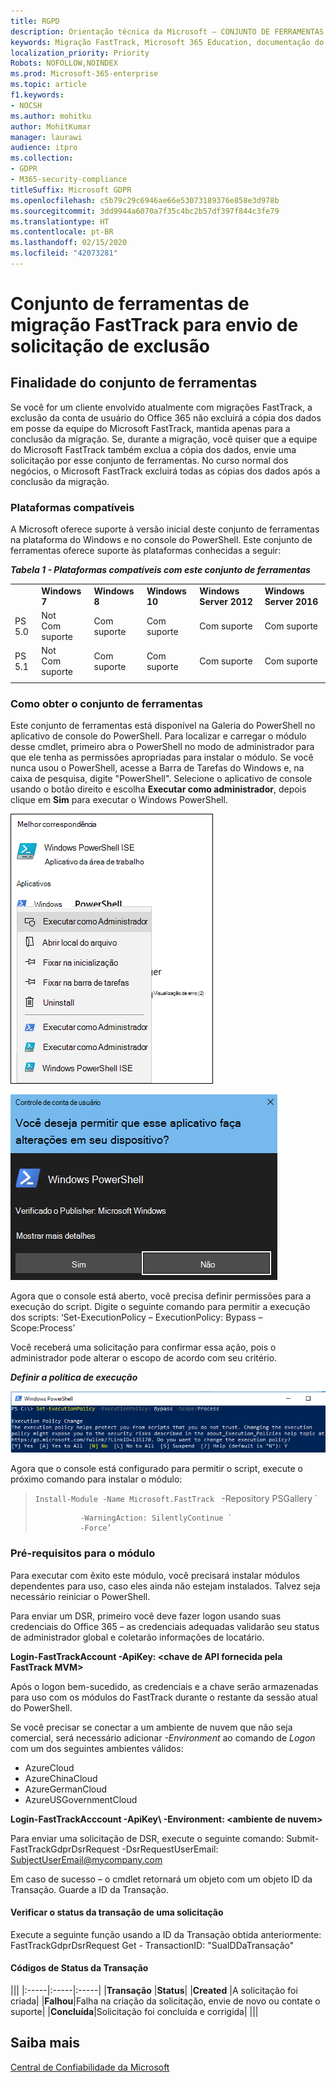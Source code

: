 ```yaml
---
title: RGPD
description: Orientação técnica da Microsoft — CONJUNTO DE FERRAMENTAS DE MIGRAÇÕES FASTTRACK PARA ENVIAR SOLICITAÇÃO DE EXCLUSÃO
keywords: Migração FastTrack, Microsoft 365 Education, documentação do Microsoft 365, RGPD
localization_priority: Priority
Robots: NOFOLLOW,NOINDEX
ms.prod: Microsoft-365-enterprise
ms.topic: article
f1.keywords:
- NOCSH
ms.author: mohitku
author: MohitKumar
manager: laurawi
audience: itpro
ms.collection:
- GDPR
- M365-security-compliance
titleSuffix: Microsoft GDPR
ms.openlocfilehash: c5b79c29c6946ae66e53073189376e858e3d978b
ms.sourcegitcommit: 3dd9944a6070a7f35c4bc2b57df397f844c3fe79
ms.translationtype: HT
ms.contentlocale: pt-BR
ms.lasthandoff: 02/15/2020
ms.locfileid: "42073281"
---
```

# <a name="fasttrack-migration-toolset-for-submitting-delete-request"></a>Conjunto de ferramentas de migração FastTrack para envio de solicitação de exclusão

## <a name="toolset-purpose"></a>Finalidade do conjunto de ferramentas

Se você for um cliente envolvido atualmente com migrações FastTrack, a exclusão da conta de usuário do Office 365 não excluirá a cópia dos dados em posse da equipe do Microsoft FastTrack, mantida apenas para a conclusão da migração. Se, durante a migração, você quiser que a equipe do Microsoft FastTrack também exclua a cópia dos dados, envie uma solicitação por esse conjunto de ferramentas. No curso normal dos negócios, o Microsoft FastTrack excluirá todas as cópias dos dados após a conclusão da migração.

### <a name="supported-platforms"></a>Plataformas compatíveis
A Microsoft oferece suporte à versão inicial deste conjunto de ferramentas na plataforma do Windows e no console do PowerShell. Este conjunto de ferramentas oferece suporte às plataformas conhecidas a seguir:
 
***Tabela 1 - Plataformas compatíveis com este conjunto de ferramentas***
 
<!--start table here HEADER -->
 
|||||||
|:-----|:-----|:-----|:-----|:-----|:-----|
| |**Windows 7**|**Windows 8**|**Windows 10**|**Windows Server 2012**|**Windows Server 2016**|
|PS 5.0|Not<br/>Com suporte|Com suporte|Com suporte|Com suporte|Com suporte|
|PS 5.1|Not<br/>Com suporte|Com suporte|Com suporte|Com suporte|Com suporte|
|||
 
<!-- end of table -->

### <a name="obtaining-the-toolset"></a>Como obter o conjunto de ferramentas

Este conjunto de ferramentas está disponível na Galeria do PowerShell no aplicativo de console do PowerShell. Para localizar e carregar o módulo desse cmdlet, primeiro abra o PowerShell no modo de administrador para que ele tenha as permissões apropriadas para instalar o módulo. Se você nunca usou o PowerShell, acesse a Barra de Tarefas do Windows e, na caixa de pesquisa, digite "PowerShell". Selecione o aplicativo de console usando o botão direito e escolha **Executar como administrador**, depois clique em **Sim** para executar o Windows PowerShell.

![PowerShell - Executar como administrador](../media/fasttrack-powershell_image.png)

![PowerShell - Permitir que o aplicativo faça alterações](../media/fasttrack-run-powershell_image.png)

Agora que o console está aberto, você precisa definir permissões para a execução do script. Digite o seguinte comando para permitir a execução dos scripts: ‘Set-ExecutionPolicy – ExecutionPolicy: Bypass – Scope:Process’

Você receberá uma solicitação para confirmar essa ação, pois o administrador pode alterar o escopo de acordo com seu critério.

***Definir a política de execução***

![Definir alteração de política de execução no PowerShell](../media/powershell-set-execution-policy_image.png)

Agora que o console está configurado para permitir o script, execute o próximo comando para instalar o módulo:

>`Install-Module -Name Microsoft.FastTrack ` -Repository PSGallery `
>        
>               -WarningAction: SilentlyContinue `
>               -Force’

### <a name="prerequisites-for-module"></a>Pré-requisitos para o módulo
Para executar com êxito este módulo, você precisará instalar módulos dependentes para uso, caso eles ainda não estejam instalados. Talvez seja necessário reiniciar o PowerShell.  

Para enviar um DSR, primeiro você deve fazer logon usando suas credenciais do Office 365 – as credenciais adequadas validarão seu status de administrador global e coletarão informações de locatário. 

**Login-FastTrackAccount -ApiKey: \<chave de API fornecida pela FastTrack MVM\>**

Após o logon bem-sucedido, as credenciais e a chave serão armazenadas para uso com os módulos do FastTrack durante o restante da sessão atual do PowerShell.

Se você precisar se conectar a um ambiente de nuvem que não seja comercial, será necessário adicionar *-Environment* ao comando de *Logon* com um dos seguintes ambientes válidos:
- AzureCloud
- AzureChinaCloud
- AzureGermanCloud
- AzureUSGovernmentCloud

**Login-FastTrackAcccount -ApiKey\ <API Key provided by FastTrack MVM> -Environment: <ambiente de nuvem\>**

Para enviar uma solicitação de DSR, execute o seguinte comando: Submit-FastTrackGdprDsrRequest -DsrRequestUserEmail: SubjectUserEmail@mycompany.com

Em caso de sucesso – o cmdlet retornará um objeto com um objeto ID da Transação. Guarde a ID da Transação.


#### <a name="checking-the-status-of-a-request-transaction"></a>Verificar o status da transação de uma solicitação

Execute a seguinte função usando a ID da Transação obtida anteriormente: FastTrackGdprDsrRequest Get - TransactionID: "SuaIDDaTransação"

#### <a name="transaction-status-codes"></a>Códigos de Status da Transação
<!--start table here no header -->

|||
|:-----|:-----|:-----|
|**Transação** |**Status**|
|**Created** |A solicitação foi criada|
|**Falhou**|Falha na criação da solicitação, envie de novo ou contate o suporte|
|**Concluída**|Solicitação foi concluída e corrigida|
|||

<!-- end of table -->

<!-- original version: **Created**  Request has been created<br/>**Failed** Request failed to create, please resubmit, or contact support<br/>**Completed** Request has been completed and sanitized -->


## <a name="learn-more"></a>Saiba mais
[Central de Confiabilidade da Microsoft](https://www.microsoft.com/TrustCenter/Privacy/gdpr/default.aspx)
